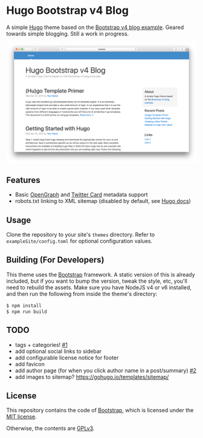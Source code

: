 # Hugo Bootstrap v4 Blog
A simple [Hugo](https://gohugo.io) theme based on the [Bootstrap v4 blog example](http://v4-alpha.getbootstrap.com/examples/blog). Geared towards simple blogging. Still a work in progress.

![Screenshot](/screenshot@2x.png?raw=true "Screenshot")

## Features

- Basic [OpenGraph](http://ogp.me) and [Twitter Card](https://dev.twitter.com/cards/types) metadata support
- robots.txt linking to XML sitemap (disabled by default, see [Hugo docs](https://gohugo.io/extras/robots-txt/))

## Usage
Clone the repository to your site's `themes` directory. Refer to `exampleSite/config.toml` for optional configuration values.

## Building (For Developers)
This theme uses the [Bootstrap](https://getbootstrap.com/) framework. A static version of this is already included, but if you want to bump the version, tweak the style, etc, you'll need to rebuild the assets. Make sure you have NodeJS v4 or v6 installed, and then run the following from inside the theme's directory:

```
$ npm install
$ npm run build
```

## TODO

- tags + categories! [#1](https://github.com/alanorth/hugo-theme-bootstrap4-blog/issues/1)
- add optional social links to sidebar
- add configurable license notice for footer
- add favicon
- add author page (for when you click author name in a post/summary) [#2](https://github.com/alanorth/hugo-theme-bootstrap4-blog/issues/2)
- add images to sitemap? https://gohugo.io/templates/sitemap/

## License
This repository contains the code of [Bootstrap](http://getbootstrap.com), which is licensed under the [MIT license](https://tldrlegal.com/license/mit-license).

Otherwise, the contents are [GPLv3](https://www.gnu.org/licenses/gpl-3.0.txt).
